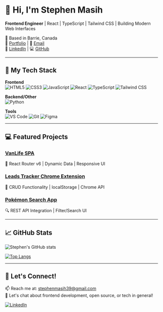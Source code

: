 # 👋 Hi, I'm Stephen Masih 

**Frontend Engineer** | React | TypeScript | Tailwind CSS | Building Modern Web Interfaces

📍 Based in Barrie, Canada  
🔗 [Portfolio](https://stephencode.netlify.app) | 📧 [Email](mailto:stephenmasih39@gmail.com)  
💼 [LinkedIn](https://linkedin.com/in/stephen-masih-47895321b) | 💻 [GitHub](https://github.com/stephenmasih41)

---

## 🚀 My Tech Stack

**Frontend**  
![HTML5](https://img.shields.io/badge/HTML5-E34F26?style=for-the-badge&logo=html5&logoColor=white)
![CSS3](https://img.shields.io/badge/CSS3-1572B6?style=for-the-badge&logo=css3&logoColor=white)
![JavaScript](https://img.shields.io/badge/JavaScript-F7DF1E?style=for-the-badge&logo=javascript&logoColor=black)
![React](https://img.shields.io/badge/React-20232A?style=for-the-badge&logo=react&logoColor=61DAFB)
![TypeScript](https://img.shields.io/badge/TypeScript-007ACC?style=for-the-badge&logo=typescript&logoColor=white)
![Tailwind CSS](https://img.shields.io/badge/Tailwind_CSS-38B2AC?style=for-the-badge&logo=tailwind-css&logoColor=white)

**Backend/Other**  
![Python](https://img.shields.io/badge/Python-3776AB?style=for-the-badge&logo=python&logoColor=white)

**Tools**  
![VS Code](https://img.shields.io/badge/VS_Code-007ACC?style=for-the-badge&logo=visual-studio-code&logoColor=white)
![Git](https://img.shields.io/badge/GIT-E44C30?style=for-the-badge&logo=git&logoColor=white)
![Figma](https://img.shields.io/badge/Figma-F24E1E?style=for-the-badge&logo=figma&logoColor=white)

---

## 💻 Featured Projects

### [VanLife SPA](https://github.com/stephenmasih41/vanlife) 
🚐 React Router v6 | Dynamic Data | Responsive UI  

### [Leads Tracker Chrome Extension](https://github.com/stephenmasih41/leads-tracker)
🔖 CRUD Functionality | localStorage | Chrome API

### [Pokémon Search App](https://github.com/stephenmasih41/pokemon-search)
🔍 REST API Integration | Filter/Search UI

---


## 📈 GitHub Stats

![Stephen's GitHub stats](https://github-readme-stats.vercel.app/api?username=stephenmasih41&show_icons=true&theme=radical)

[![Top Langs](https://github-readme-stats.vercel.app/api/top-langs/?username=stephenmasih41&layout=compact)](https://github.com/stephenmasih41)

---

## 🤝 Let's Connect!

📫 Reach me at: stephenmasih39@gmail.com  
💬 Let's chat about frontend development, open source, or tech in general!

[![LinkedIn](https://img.shields.io/badge/LinkedIn-0077B5?style=for-the-badge&logo=linkedin&logoColor=white)](https://linkedin.com/in/stephen-masih-47895321b)
